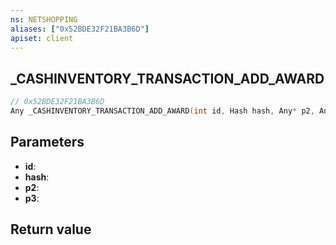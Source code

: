 ```yaml
---
ns: NETSHOPPING
aliases: ["0x52BDE32F21BA3B6D"]
apiset: client
---
```

## _CASHINVENTORY_TRANSACTION_ADD_AWARD

```c
// 0x52BDE32F21BA3B6D
Any _CASHINVENTORY_TRANSACTION_ADD_AWARD(int id, Hash hash, Any* p2, Any* p3);
```


## Parameters
* **id**:
* **hash**:
* **p2**:
* **p3**:

## Return value
